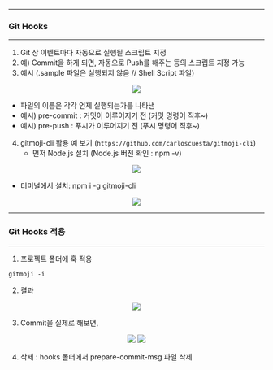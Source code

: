 -----
### Git Hooks
-----
1. Git 상 이벤트마다 자동으로 실행될 스크립트 지정
2. 예) Commit을 하게 되면, 자동으로 Push를 해주는 등의 스크립트 지정 가능
3. 예시 (.sample 파일은 실행되지 않음 // Shell Script 파일)
<div align="center">
<img src="https://github.com/sooyounghan/Git-Github/assets/34672301/148ebd87-fc04-4e73-8743-1924d82a9f35">
</div>

   - 파일의 이름은 각각 언제 실행되는가를 나타냄
   - 예시) pre-commit : 커밋이 이루어지기 전 (커밋 명령어 직후~)
   - 예시) pre-push : 푸시가 이루어지기 전 (푸시 명령어 직후~)

4. gitmoji-cli 활용 예 보기 (```https://github.com/carloscuesta/gitmoji-cli```)
   - 먼저 Node.js 설치 (Node.js 버전 확인 : npm -v)
<div align="center">
<img src="https://github.com/sooyounghan/Git-Github/assets/34672301/0494b142-20ef-49b5-bac8-a1350037c83d">
</div>

   - 터미널에서 설치: npm i -g gitmoji-cli
<div align="center">
<img src="https://github.com/sooyounghan/Git-Github/assets/34672301/6d1d6c3c-3885-467f-9929-1657aa7cc622">
</div>

-----
### Git Hooks 적용
-----
1. 프로젝트 폴더에 훅 적용
```
gitmoji -i
```
2. 결과
<div align="center">
<img src="https://github.com/sooyounghan/Git-Github/assets/34672301/329f8848-e1d8-409a-849b-3a877b90b2a5">
</div>

3. Commit을 실제로 해보면,
<div align="center">
<img src="https://github.com/sooyounghan/Git-Github/assets/34672301/7198b989-527b-4c78-a19c-f2cb2085de93">
<img src="https://github.com/sooyounghan/Git-Github/assets/34672301/83c96935-fd93-41e9-bfa4-ec7be628121a">
</div>


4. 삭제 : hooks 폴더에서 prepare-commit-msg 파일 삭제

